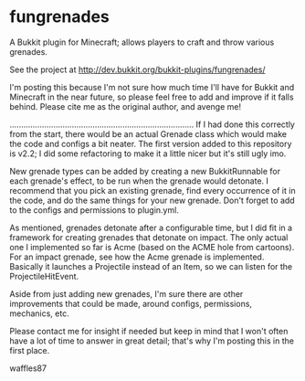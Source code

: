 fungrenades
===========

A Bukkit plugin for Minecraft; allows players to craft and throw various grenades.

See the project at http://dev.bukkit.org/bukkit-plugins/fungrenades/ 

I'm posting this because I'm not sure how much time I'll have for Bukkit and 
Minecraft in the near future, so please feel free to add and improve if it falls
behind. Please cite me as the original author, and avenge me!

................................................................................
If I had done this correctly from the start, there would be an actual Grenade 
class which would make the code and configs a bit neater. The first version 
added to this repository is v2.2; I did some refactoring to make it a little 
nicer but it's still ugly imo. 

New grenade types can be added by creating a new BukkitRunnable for each 
grenade's effect, to be run when the grenade would detonate. I recommend that
you pick an existing grenade, find every occurrence of it in the code, and do
the same things for your new grenade. Don't forget to add to the configs and 
permissions to plugin.yml.

As mentioned, grenades detonate after a configurable time, but I did fit in a
framework for creating grenades that detonate on impact. The only actual one
I implemented so far is Acme (based on the ACME hole from cartoons). For an
impact grenade, see how the Acme grenade is implemented. Basically it launches
a Projectile instead of an Item, so we can listen for the ProjectileHitEvent.

Aside from just adding new grenades, I'm sure there are other improvements that
could be made, around configs, permissions, mechanics, etc.

Please contact me for insight if needed but keep in mind that I won't often 
have a lot of time to answer in great detail; that's why I'm posting this
in the first place.

waffles87
